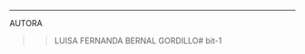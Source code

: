 ____________________________________________________
AUTORA

>>LUISA FERNANDA BERNAL GORDILLO# bit-1
